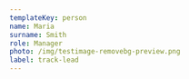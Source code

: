 ```yaml
---
templateKey: person
name: Maria
surname: Smith
role: Manager
photo: /img/testimage-removebg-preview.png
label: track-lead
---
```

